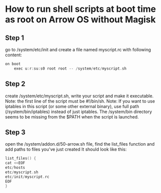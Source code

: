 # How to run shell scripts at boot time as root on Arrow OS without Magisk

## Step 1 
go to /system/etc/init and create a file named myscript.rc with following content:
```c
on boot
    exec u:r:su:s0 root root -- /system/etc/myscript.sh
```

## Step 2 
create /system/etc/myscript.sh, write your script and make it executable.
Note: the first line of the script must be #!/bin/sh.
Note: If you want to use iptables in this script (or some other external binary), use full path (/system/bin/iptables) instead of just iptables. The /system/bin directory seems to be missing from the $PATH when the script is launched.

## Step 3  
open the /system/addon.d/50-arrow.sh file, find the list_files function and add paths to files you've just created 
It should look like this:
```c
list_files() {
cat <<EOF
etc/hosts
etc/myscript.sh
etc/init/myscript.rc
EOF
}
```
